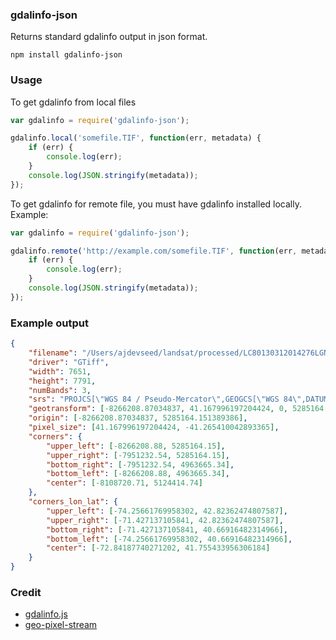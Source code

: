 ### gdalinfo-json

Returns standard gdalinfo output in json format.

    npm install gdalinfo-json

### Usage

To get gdalinfo from local files

```javascript
var gdalinfo = require('gdalinfo-json');

gdalinfo.local('somefile.TIF', function(err, metadata) {
    if (err) {
        console.log(err);
    }
    console.log(JSON.stringify(metadata));
});

```

To get gdalinfo for remote file, you must have gdalinfo installed locally. Example:

```javascript
var gdalinfo = require('gdalinfo-json');

gdalinfo.remote('http://example.com/somefile.TIF', function(err, metadata) {
    if (err) {
        console.log(err);
    }
    console.log(JSON.stringify(metadata));
});

```

### Example output

```json
{
    "filename": "/Users/ajdevseed/landsat/processed/LC80130312014276LGN00/LC80130312014276LGN00_bands_432.TIF",
    "driver": "GTiff",
    "width": 7651,
    "height": 7791,
    "numBands": 3,
    "srs": "PROJCS[\"WGS 84 / Pseudo-Mercator\",GEOGCS[\"WGS 84\",DATUM[\"WGS_1984\",SPHEROID[\"WGS 84\",6378137,298.257223563,AUTHORITY[\"EPSG\",\"7030\"]],AUTHORITY[\"EPSG\",\"6326\"]],PRIMEM[\"Greenwich\",0],UNIT[\"degree\",0.0174532925199433],AUTHORITY[\"EPSG\",\"4326\"]],PROJECTION[\"Mercator_1SP\"],PARAMETER[\"central_meridian\",0],PARAMETER[\"scale_factor\",1],PARAMETER[\"false_easting\",0],PARAMETER[\"false_northing\",0],UNIT[\"metre\",1,AUTHORITY[\"EPSG\",\"9001\"]],EXTENSION[\"PROJ4\",\"+proj=merc +a=6378137 +b=6378137 +lat_ts=0.0 +lon_0=0.0 +x_0=0.0 +y_0=0 +k=1.0 +units=m +nadgrids=@null +wktext  +no_defs\"],AUTHORITY[\"EPSG\",\"3857\"]]",
    "geotransform": [-8266208.87034837, 41.167996197204424, 0, 5285164.151389386, 0, -41.265410042893365],
    "origin": [-8266208.87034837, 5285164.151389386],
    "pixel_size": [41.167996197204424, -41.265410042893365],
    "corners": {
        "upper_left": [-8266208.88, 5285164.15],
        "upper_right": [-7951232.54, 5285164.15],
        "bottom_right": [-7951232.54, 4963665.34],
        "bottom_left": [-8266208.88, 4963665.34],
        "center": [-8108720.71, 5124414.74]
    },
    "corners_lon_lat": {
        "upper_left": [-74.25661769958302, 42.82362474807587],
        "upper_right": [-71.427137105841, 42.82362474807587],
        "bottom_right": [-71.427137105841, 40.66916482314966],
        "bottom_left": [-74.25661769958302, 40.66916482314966],
        "center": [-72.84187740271202, 41.755433956306184]
    }
}

```

### Credit

- [gdalinfo.js](https://github.com/naturalatlas/node-gdal/blob/master/examples/gdalinfo.js)
- [geo-pixel-stream](https://github.com/mapbox/geo-pixel-stream)

